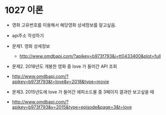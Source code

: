 # 1027 이론
- 영화 고유번호를 이용해서 해당영화 상세정보를 알고싶음.

- api주소 작성하기
 + 문제1. 영화 상세정보
    - http://www.omdbapi.com/?apikey=b973f793&i=tt0433400&plot=full


 + 문제2. 2018년도 개봉한 영화 중 love 가 들어간  API 조회
  - http://www.omdbapi.com/?apikey=b973f793&t=love&y=2018&type=movie

 + 문제3. 2015년도에 love 가 들어간 에피소드물 중 3페이지 결과만 보고싶을 때
  - http://www.omdbapi.com/?apikey=b973f793&y=2015&type=episode&page=3&t=love